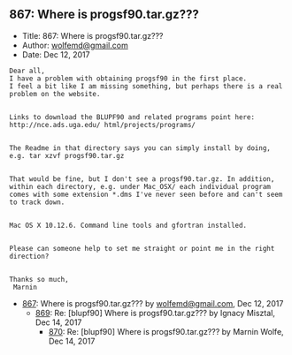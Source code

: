 ## 867: Where is progsf90.tar.gz???

- Title: 867: Where is progsf90.tar.gz???
- Author: wolfemd@gmail.com
- Date: Dec 12, 2017

```
Dear all,
I have a problem with obtaining progsf90 in the first place. 
I feel a bit like I am missing something, but perhaps there is a real problem on the website. 


Links to download the BLUPF90 and related programs point here: http://nce.ads.uga.edu/ html/projects/programs/


The Readme in that directory says you can simply install by doing, e.g. tar xzvf progsf90.tar.gz


That would be fine, but I don't see a progsf90.tar.gz. In addition, within each directory, e.g. under Mac_OSX/ each individual program comes with some extension *.dms I've never seen before and can't seem to track down. 


Mac OS X 10.12.6. Command line tools and gfortran installed. 


Please can someone help to set me straight or point me in the right direction? 


Thanks so much,
 Marnin
```

- [867](0867.md): Where is progsf90.tar.gz??? by wolfemd@gmail.com, Dec 12, 2017
    - [869](0869.md): Re: [blupf90] Where is progsf90.tar.gz??? by Ignacy Misztal, Dec 14, 2017
        - [870](0870.md): Re: [blupf90] Where is progsf90.tar.gz??? by Marnin Wolfe, Dec 14, 2017
